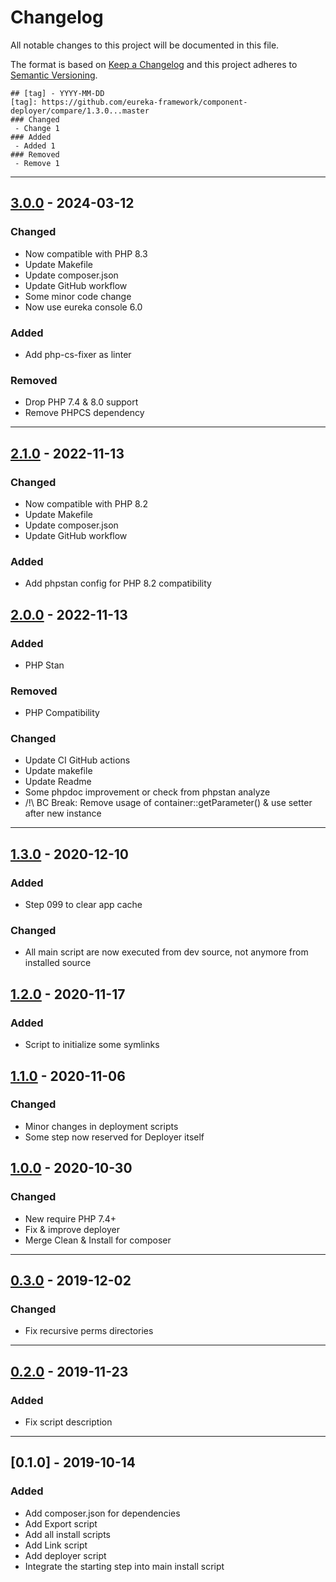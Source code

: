 # Changelog
All notable changes to this project will be documented in this file.

The format is based on [Keep a Changelog](http://keepachangelog.com/en/1.0.0/)
and this project adheres to [Semantic Versioning](http://semver.org/spec/v2.0.0.html).

```
## [tag] - YYYY-MM-DD
[tag]: https://github.com/eureka-framework/component-deployer/compare/1.3.0...master
### Changed
 - Change 1
### Added
 - Added 1
### Removed
 - Remove 1
```
----

## [3.0.0] - 2024-03-12
[3.0.0]: https://github.com/eureka-framework/component-deployer/compare/2.1.0...3.0.0
### Changed
- Now compatible with PHP 8.3
- Update Makefile
- Update composer.json
- Update GitHub workflow
- Some minor code change
- Now use eureka console 6.0
### Added
- Add php-cs-fixer as linter
### Removed
- Drop PHP 7.4 & 8.0 support
- Remove PHPCS dependency

----

## [2.1.0] - 2022-11-13
[2.1.0]: https://github.com/eureka-framework/component-deployer/compare/2.0.0...2.1.0
### Changed
- Now compatible with PHP 8.2
- Update Makefile
- Update composer.json
- Update GitHub workflow
### Added
- Add phpstan config for PHP 8.2 compatibility

## [2.0.0] - 2022-11-13
[2.0.0]: https://github.com/eureka-framework/component-deployer/compare/1.3.0...2.0.0
### Added
 - PHP Stan
### Removed
 - PHP Compatibility
### Changed
 - Update CI GitHub actions
 - Update makefile
 - Update Readme
 - Some phpdoc improvement or check from phpstan analyze
 - /!\ BC Break: Remove usage of container::getParameter() & use setter after new instance

----


## [1.3.0] - 2020-12-10
[1.3.0]: https://github.com/eureka-framework/component-deployer/compare/1.2.0...1.3.0
### Added
 - Step 099 to clear app cache
### Changed
 - All main script are now executed from dev source, not anymore from installed source

## [1.2.0] - 2020-11-17
[1.2.0]: https://github.com/eureka-framework/component-deployer/compare/1.1.0...1.2.0
### Added
 - Script to initialize some symlinks

## [1.1.0] - 2020-11-06
[1.1.0]: https://github.com/eureka-framework/component-deployer/compare/1.0.0...1.1.0
### Changed
 - Minor changes in deployment scripts
 - Some step now reserved for Deployer itself

## [1.0.0] - 2020-10-30
[1.0.0]: https://github.com/eureka-framework/component-deployer/compare/0.3.0...1.0.0
### Changed
 - New require PHP 7.4+
 - Fix & improve deployer
 - Merge Clean & Install for composer

----

## [0.3.0] - 2019-12-02
[0.3.0]: https://github.com/eureka-framework/component-deployer/compare/0.2.0...0.3.0
### Changed
 - Fix recursive perms directories

----

## [0.2.0] - 2019-11-23
[0.2.0]: https://github.com/eureka-framework/component-deployer/compare/0.1.0...0.2.0
### Added
 - Fix script description

----

## [0.1.0] - 2019-10-14
### Added
 - Add composer.json for dependencies
 - Add Export script
 - Add all install scripts
 - Add Link script
 - Add deployer script
 - Integrate the starting step into main install script
